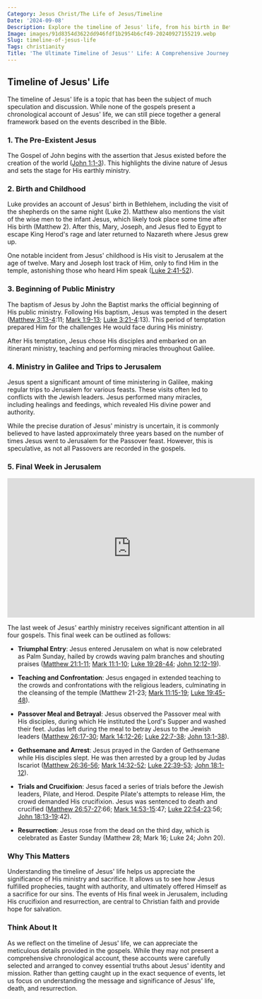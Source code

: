 ```yaml
---
Category: Jesus Christ/The Life of Jesus/Timeline
Date: '2024-09-08'
Description: Explore the timeline of Jesus' life, from his birth in Bethlehem to his crucifixion and resurrection in Jerusalem. Delve into the key events that shaped his ministry and teachings.
Image: images/91d8354d3622dd946fdf1b2954b6cf49-20240927155219.webp
Slug: timeline-of-jesus-life
Tags: christianity
Title: 'The Ultimate Timeline of Jesus'' Life: A Comprehensive Journey Through His Ministry'
---
```


## Timeline of Jesus' Life

The timeline of Jesus' life is a topic that has been the subject of much speculation and discussion. While none of the gospels present a chronological account of Jesus' life, we can still piece together a general framework based on the events described in the Bible.

### 1. The Pre-Existent Jesus

The Gospel of John begins with the assertion that Jesus existed before the creation of the world ([John 1:1-3](https://www.bibleref.com/John/1/John-1-1.html)). This highlights the divine nature of Jesus and sets the stage for His earthly ministry.

### 2. Birth and Childhood

Luke provides an account of Jesus' birth in Bethlehem, including the visit of the shepherds on the same night (Luke 2). Matthew also mentions the visit of the wise men to the infant Jesus, which likely took place some time after His birth (Matthew 2). After this, Mary, Joseph, and Jesus fled to Egypt to escape King Herod's rage and later returned to Nazareth where Jesus grew up.

One notable incident from Jesus' childhood is His visit to Jerusalem at the age of twelve. Mary and Joseph lost track of Him, only to find Him in the temple, astonishing those who heard Him speak ([Luke 2:41-52](https://www.bibleref.com/Luke/2/Luke-2-41.html)).

### 3. Beginning of Public Ministry

The baptism of Jesus by John the Baptist marks the official beginning of His public ministry. Following His baptism, Jesus was tempted in the desert ([Matthew 3:13-4](https://www.bibleref.com/Matthew/3/Matthew-3-13.html):11; [Mark 1:9-13](https://www.bibleref.com/Mark/1/Mark-1-9.html); [Luke 3:21-4](https://www.bibleref.com/Luke/3/Luke-3-21.html):13). This period of temptation prepared Him for the challenges He would face during His ministry.

After His temptation, Jesus chose His disciples and embarked on an itinerant ministry, teaching and performing miracles throughout Galilee.

### 4. Ministry in Galilee and Trips to Jerusalem

Jesus spent a significant amount of time ministering in Galilee, making regular trips to Jerusalem for various feasts. These visits often led to conflicts with the Jewish leaders. Jesus performed many miracles, including healings and feedings, which revealed His divine power and authority.

While the precise duration of Jesus' ministry is uncertain, it is commonly believed to have lasted approximately three years based on the number of times Jesus went to Jerusalem for the Passover feast. However, this is speculative, as not all Passovers are recorded in the gospels.

### 5. Final Week in Jerusalem


<iframe width="560" height="315" src="https://www.youtube.com/embed/tZ5YeHbpeJU" frameborder="0" allow="autoplay; encrypted-media" allowfullscreen></iframe>


The last week of Jesus' earthly ministry receives significant attention in all four gospels. This final week can be outlined as follows:

- **Triumphal Entry**: Jesus entered Jerusalem on what is now celebrated as Palm Sunday, hailed by crowds waving palm branches and shouting praises ([Matthew 21:1-11](https://www.bibleref.com/Matthew/21/Matthew-21-1.html); [Mark 11:1-10](https://www.bibleref.com/Mark/11/Mark-11-1.html); [Luke 19:28-44](https://www.bibleref.com/Luke/19/Luke-19-28.html); [John 12:12-19](https://www.bibleref.com/John/12/John-12-12.html)).

- **Teaching and Confrontation**: Jesus engaged in extended teaching to the crowds and confrontations with the religious leaders, culminating in the cleansing of the temple (Matthew 21-23; [Mark 11:15-19](https://www.bibleref.com/Mark/11/Mark-11-15.html); [Luke 19:45-48](https://www.bibleref.com/Luke/19/Luke-19-45.html)).

- **Passover Meal and Betrayal**: Jesus observed the Passover meal with His disciples, during which He instituted the Lord's Supper and washed their feet. Judas left during the meal to betray Jesus to the Jewish leaders ([Matthew 26:17-30](https://www.bibleref.com/Matthew/26/Matthew-26-17.html); [Mark 14:12-26](https://www.bibleref.com/Mark/14/Mark-14-12.html); [Luke 22:7-38](https://www.bibleref.com/Luke/22/Luke-22-7.html); [John 13:1-38](https://www.bibleref.com/John/13/John-13-1.html)).

- **Gethsemane and Arrest**: Jesus prayed in the Garden of Gethsemane while His disciples slept. He was then arrested by a group led by Judas Iscariot ([Matthew 26:36-56](https://www.bibleref.com/Matthew/26/Matthew-26-36.html); [Mark 14:32-52](https://www.bibleref.com/Mark/14/Mark-14-32.html); [Luke 22:39-53](https://www.bibleref.com/Luke/22/Luke-22-39.html); [John 18:1-12](https://www.bibleref.com/John/18/John-18-1.html)).

- **Trials and Crucifixion**: Jesus faced a series of trials before the Jewish leaders, Pilate, and Herod. Despite Pilate's attempts to release Him, the crowd demanded His crucifixion. Jesus was sentenced to death and crucified ([Matthew 26:57-27](https://www.bibleref.com/Matthew/26/Matthew-26-57.html):66; [Mark 14:53-15](https://www.bibleref.com/Mark/14/Mark-14-53.html):47; [Luke 22:54-23](https://www.bibleref.com/Luke/22/Luke-22-54.html):56; [John 18:13-19](https://www.bibleref.com/John/18/John-18-13.html):42).

- **Resurrection**: Jesus rose from the dead on the third day, which is celebrated as Easter Sunday (Matthew 28; Mark 16; Luke 24; John 20).

### Why This Matters

Understanding the timeline of Jesus' life helps us appreciate the significance of His ministry and sacrifice. It allows us to see how Jesus fulfilled prophecies, taught with authority, and ultimately offered Himself as a sacrifice for our sins. The events of His final week in Jerusalem, including His crucifixion and resurrection, are central to Christian faith and provide hope for salvation.

### Think About It

As we reflect on the timeline of Jesus' life, we can appreciate the meticulous details provided in the gospels. While they may not present a comprehensive chronological account, these accounts were carefully selected and arranged to convey essential truths about Jesus' identity and mission. Rather than getting caught up in the exact sequence of events, let us focus on understanding the message and significance of Jesus' life, death, and resurrection.
